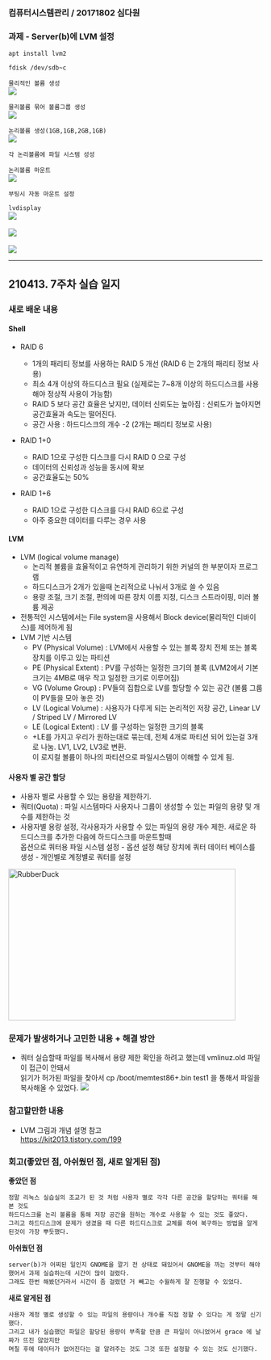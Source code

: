 ### 컴퓨터시스템관리 / 20171802 심다원

###  **과제 - Server(b)에 LVM 설정**  ###    
  ```apt install lvm2```   
  
  ```fdisk /dev/sdb~c```           
  
  ```물리적인 볼륨 생성```        
  <img src="https://user-images.githubusercontent.com/79961001/114007186-13d55400-989c-11eb-8ef2-4bbb9b4bc3dd.png"></img><br/>      
 
  ```물리볼륨 묶어 볼륨그룹 생성```    
  <img src=" https://user-images.githubusercontent.com/79961001/114007676-821a1680-989c-11eb-9627-b0212b185fb9.png"></img><br/>        
  
   
  ```논리볼륨 생성(1GB,1GB,2GB,1GB)```   
   <img src="https://user-images.githubusercontent.com/79961001/114009647-4a13d300-989e-11eb-895e-d738925faea3.png"></img><br/>          
  
  ```각 논리볼륨에 파일 시스템 성성```   
  
  ```논리볼륨 마운트```     
  <img src="https://user-images.githubusercontent.com/79961001/114009919-8e9f6e80-989e-11eb-852b-3bff3c2c707e.png"></img><br/>     
 
 ```부팅시 자동 마운트 설정```     
  
       
   ```lvdisplay```        
    <img src="https://user-images.githubusercontent.com/79961001/114010283-e8079d80-989e-11eb-8bf9-a5bd6fbf8e50.png"></img><br/>   
     <img src="https://user-images.githubusercontent.com/79961001/114010284-e938ca80-989e-11eb-8b1b-d18beab21fc9.png"></img><br/>   
      <img src="https://user-images.githubusercontent.com/79961001/114010285-e938ca80-989e-11eb-8dbe-5e91bf9a889d.png"></img><br/>  
     
      
     
---   

## 210413. 7주차 실습 일지


### **새로 배운 내용**
  
  #### Shell                                     ####  
  
  + RAID 6      
    + 1개의 패리티 정보를 사용하는 RAID 5 개선 (RAID 6 는 2개의 패리티 정보 사용)       
    + 최소 4개 이상의 하드디스크 필요 (실제로는 7~8개 이상의 하드디스크를 사용해야 정상적 사용이 가능함)      
    + RAID 5 보다 공간 효율은 낮지만, 데이터 신뢰도는 높아짐 : 신뢰도가 높아지면 공간효율과 속도는 떨어진다.     
    + 공간 사용 : 하드디스크의 개수 -2 (2개는 패리티 정보로 사용)   


  + RAID 1+0
    + RAID 1으로 구성한 디스크를 다시 RAID 0 으로 구성
    + 데이터의 신뢰성과 성능을 동시에 확보     
    + 공간효율도는 50%      
 
  + RAID 1+6
    + RAID 1으로 구성한 디스크를 다시 RAID 6으로 구성            
    + 아주 중요한 데이터를 다루는 경우 사용              
  
 
  #### LVM ####    
  
  + LVM (logical volume manage)
    + 논리적 볼륨을 효율적이고 유연하게 관리하기 위한 커널의 한 부분이자 프로그램
    + 하드디스크가 2개가 있을때 논리적으로 나눠서 3개로 쓸 수 있음
    + 용량 조절, 크기 조절, 편의에 따른 장치 이름 지정, 디스크 스트라이핑, 미러 볼륨 제공    
  + 전통적인 시스템에서는 File system을 사용해서 Block device(물리적인 디바이스)를 제어하게 됨      
  + LVM 기반 시스템 
    + PV (Physical Volume) : LVM에서 사용할 수 있는 블록 장치 전체 또는 블록 장치를 이루고 있는 파티션    
    + PE (Physical Extent) : PV를 구성하는 일정한 크기의 블록 (LVM2에서 기본 크기는 4MB로 매우 작고 일정한 크기로 이루어짐)    
    + VG (Volume Group) : PV들의 집합으로 LV를 할당할 수 있는 공간 (볼륨 그룹이 PV들을 모아 놓은 것)   
    + LV (Logical Volume) : 사용자가 다루게 되는 논리적인 저장 공간, Linear LV / Striped LV / Mirrored LV
    + LE (Logical Extent) : LV 를 구성하는 일정한 크기의 블록
    + +LE를 가지고 우리가 원하는대로 묶는데, 전체 4개로 파티션 되어 있는걸 3개로 나눔. LV1, LV2, LV3로 변환.     
        이 로지컬 볼륨이 하나의 파티션으로 파일시스템이 이해할 수 있게 됨.        
  
  
  #### 사용자 별 공간 할당 ####     
  
  + 사용자 별로 사용할 수 있는 용량을 제한하기.
  + 쿼터(Quota) : 파일 시스템마다 사용자나 그룹이 생성할 수 있는 파일의 용량 및 개수를 제한하는 것         
  + 사용자별 용량 설정, 각사용자가 사용할 수 있는 파일의 용량 개수 제한. 새로운 하드디스크를 추가한 다음에 하드디스크를 마운트할때     
    옵션으로 쿼터용 파일 시스템 설정 - 옵션 설정 해당 장치에 쿼터 데이터 베이스를 생성 - 개인별로 계정별로 쿼터를 설정              


  
  
  <img src="https://user-images.githubusercontent.com/79961001/113027870-8c198680-91c5-11eb-8157-e3a4c809bffa.png" width="450px" height="300px" title="px(픽셀) 크기 설정" alt="RubberDuck"></img><br/>    
   
 

 
    
### **문제가 발생하거나 고민한 내용 + 해결 방안**  

  
  + 쿼터 실습할때 파일를 복사해서 용량 제한 확인을 하려고 했는데 vmlinuz.old 파일이 접근이 안돼서   
    읽기가 허가된 파일을 찾아서 cp /boot/memtest86+.bin test1 을 통해서 파일을 복사해올 수 있었다.
    <img src="https://user-images.githubusercontent.com/79961001/113747383-4b2fed80-9742-11eb-84b0-e4ca69898155.png"></img><br/>             



### **참고할만한 내용**      
  + LVM 그림과 개념 설명 참고     
  https://kit2013.tistory.com/199    
      
  
### **회고(좋았던 점, 아쉬웠던 점, 새로 알게된 점)**

**좋았던 점**   
```
정말 리눅스 실습실의 조교가 된 것 처럼 사용자 별로 각각 다른 공간을 할당하는 쿼터를 해본 것도    
하드디스크를 논리 볼륨을 통해 저장 공간을 원하는 개수로 사용할 수 있는 것도 좋았다.
그리고 하드디스크에 문제가 생겼을 때 다른 하드디스크로 교체를 하여 복구하는 방법을 알게 된것이 가장 뿌듯했다.
```
**아쉬웠던 점**      
```
server(b)가 어찌된 일인지 GNOME을 깔기 전 상태로 돼있어서 GNOME을 까는 것부터 해야했어서 과제 실습하는데 시간이 많이 걸렸다.     
그래도 한번 해봤던거라서 시간이 좀 걸렸던 거 빼고는 수월하게 잘 진행할 수 있었다.
```

**새로 알게된 점**   
```
사용자 계정 별로 생성할 수 있는 파일의 용량이나 개수를 직접 정할 수 있다는 게 정말 신기했다.   
그리고 내가 실습했던 파일은 할당된 용량이 부족할 만큼 큰 파일이 아니었어서 grace 에 날짜가 뜨진 않았지만   
며칠 후에 데이터가 없어진다는 걸 알려주는 것도 그것 또한 설정할 수 있는 것도 신기했다.   
```

